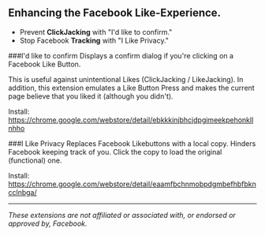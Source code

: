 ## Enhancing the Facebook Like-Experience. 
- Prevent **ClickJacking** with "I'd like to confirm."
- Stop Facebook **Tracking** with "I Like Privacy."

###I'd like to confirm
Displays a confirm dialog if you're clicking on a Facebook Like Button. 

This is useful against unintentional Likes (ClickJacking / LikeJacking). In addition, this extension emulates a Like Button Press and makes the current page believe that you liked it (although you didn't).

Install: https://chrome.google.com/webstore/detail/ebkkkinjbhcjdpgimeekpehonkllnhho

###I Like Privacy
Replaces Facebook Likebuttons with a local copy. Hinders Facebook keeping track of you. Click the copy to load the original (functional) one.

Install: https://chrome.google.com/webstore/detail/eaamfbchnmobpdgmbefhbfbkncclnbga/


-----

*These extensions are not affiliated or associated with, or endorsed or approved by, Facebook.*